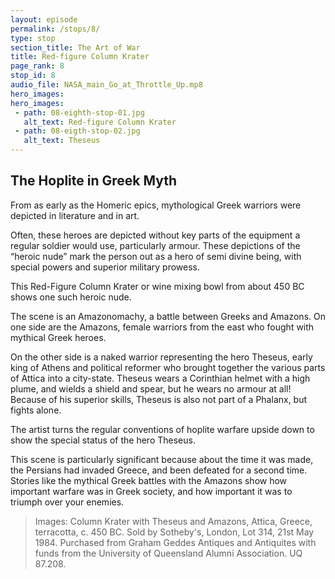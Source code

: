 ```yaml
---
layout: episode
permalink: /stops/8/
type: stop
section_title: The Art of War
title: Red-figure Column Krater 
page_rank: 8
stop_id: 8
audio_file: NASA_main_Go_at_Throttle_Up.mp8
hero_images:
hero_images:
 - path: 08-eighth-stop-01.jpg
   alt_text: Red-figure Column Krater 
 - path: 08-eigth-stop-02.jpg
   alt_text: Theseus
---
```


## The Hoplite in Greek Myth

From as early as the Homeric epics, mythological Greek warriors were depicted in literature and in art. 

Often, these heroes are depicted without key parts of the equipment a regular soldier would use, particularly armour. These depictions of the “heroic nude” mark the person out as a hero of semi divine being, with special powers and superior military prowess. 

This Red-Figure Column Krater or wine mixing bowl from about 450 BC shows one such heroic nude. 

The scene is an Amazonomachy, a battle between Greeks and Amazons. On one side are the Amazons, female warriors from the east who fought with mythical Greek heroes. 

On the other side is a naked warrior representing the hero Theseus, early king of Athens and political reformer who brought together the various parts of Attica into a city-state. Theseus wears a Corinthian helmet with a high plume, and wields a shield and spear, but he wears no armour at all! Because of his superior skills, Theseus is also not part of a Phalanx, but fights alone. 

The artist turns the regular conventions of hoplite warfare upside down to show the special status of the hero Theseus. 

This scene is particularly significant because about the time it was made, the Persians had invaded Greece, and been defeated for a second time. Stories like the mythical Greek battles with the Amazons show how important warfare was in Greek society, and how important it was to triumph over your enemies. 

> Images: Column Krater with Theseus and Amazons, Attica, Greece, terracotta, c. 450 BC. Sold by Sotheby's, London, Lot 314, 21st May 1984. Purchased from Graham Geddes Antiques and Antiquites with funds from the University of Queensland Alumni Association. UQ 87.208. 
